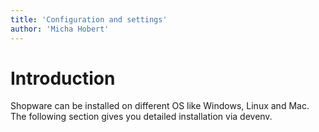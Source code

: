 ```yaml
---
title: 'Configuration and settings'
author: 'Micha Hobert'
---
```


# Introduction

Shopware can be installed on different OS like Windows, Linux and Mac. The following section gives you detailed installation via devenv.
